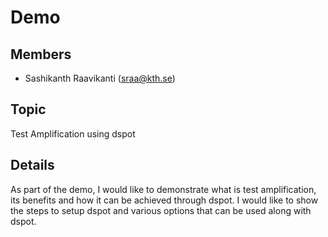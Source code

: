 # Demo

## Members

- Sashikanth Raavikanti (sraa@kth.se)

## Topic

Test Amplification using dspot

## Details

As part of the demo, I would like to demonstrate what is test amplification, its benefits and how it can be achieved through dspot.
I would like to show the steps to setup dspot and various options that can be used along with dspot.  
